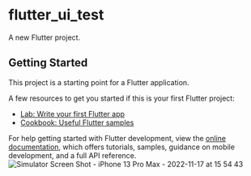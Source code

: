 # flutter_ui_test

A new Flutter project.

## Getting Started

This project is a starting point for a Flutter application.

A few resources to get you started if this is your first Flutter project:

- [Lab: Write your first Flutter app](https://docs.flutter.dev/get-started/codelab)
- [Cookbook: Useful Flutter samples](https://docs.flutter.dev/cookbook)

For help getting started with Flutter development, view the
[online documentation](https://docs.flutter.dev/), which offers tutorials,
samples, guidance on mobile development, and a full API reference.
![Simulator Screen Shot - iPhone 13 Pro Max - 2022-11-17 at 15 54 43](https://user-images.githubusercontent.com/89414401/202479599-b5c739a0-126a-4ed8-8e3b-986c3c7466ef.png)
